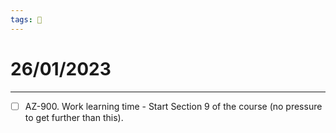 ```yaml
---
tags: 📆
---
```


# 26/01/2023
---

- [ ] AZ-900. Work learning time - Start Section 9 of the course (no pressure to get further than this).
